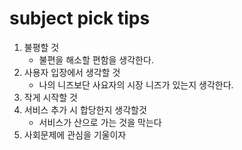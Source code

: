 # subject pick tips

1. 불평할 것
   - 불편을 해소할 편함을 생각한다.
2. 사용자 입장에서 생각할 것
   - 나의 니즈보단 사요자의 시장 니즈가 있는지 생각한다.
3. 작게 시작할 것
4. 서비스 추가 시 합당한지 생각할것
   - 서비스가 산으로 가는 것을 막는다
5. 사회문제에 관심을 기울이자